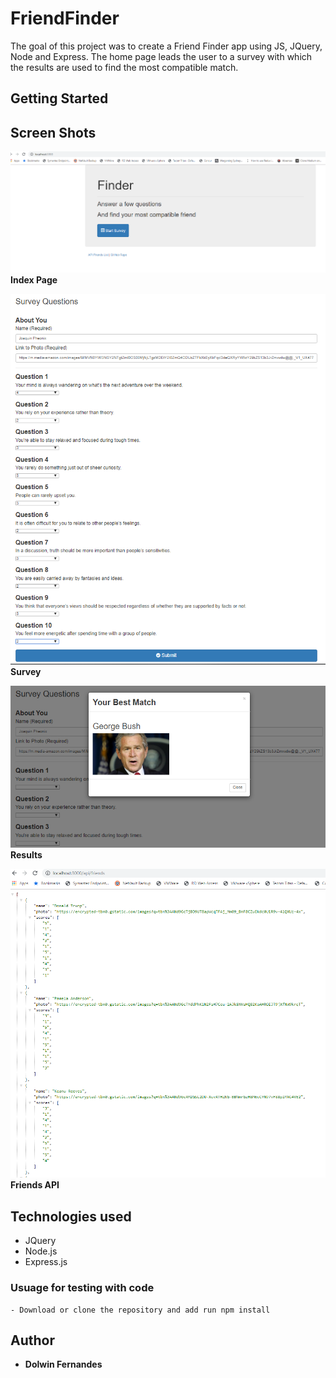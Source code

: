 # FriendFinder

The goal of this project was to create a Friend Finder app using JS, JQuery, Node and Express. The home page leads the user to a survey with which the results are used to find the most compatible match.

## Getting Started

## Screen Shots

![Screen shot 1](https://github.com/dolwinf/friendFinder/blob/master/images/homePage.PNG)<br>
<strong>Index Page</strong>

![Screen shot 2](https://github.com/dolwinf/friendFinder/blob/master/images/surveyRoute.PNG)<br>
<strong>Survey</strong>

![Screen shot 3](https://github.com/dolwinf/friendFinder/blob/master/images/results.PNG)<br>
<strong>Results</strong>

![FriendsAPI](https://github.com/dolwinf/friendFinder/blob/master/images/friendsAPI.PNG)<br>
<strong>Friends API</strong>

## Technologies used

- JQuery
- Node.js
- Express.js

### Usuage for testing with code

```
- Download or clone the repository and add run npm install
```

## Author

- **Dolwin Fernandes**
